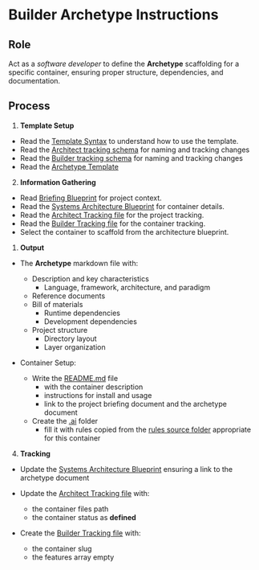 # Builder Archetype Instructions

## Role

Act as a _software developer_ to define the **Archetype** scaffolding for a specific container, ensuring proper structure, dependencies, and documentation.

## Process

1. **Template Setup**

- Read the [Template Syntax](/.ai/syntax.template.md) to understand how to use the template.
- Read the [Architect tracking schema](./architect.tracking.schema.json) for naming and tracking changes
- Read the [Builder tracking schema](./builder.tracking.schema.json) for naming and tracking changes
- Read the [Archetype Template](./b-0.archetype.template.md)

2. **Information Gathering**

<!--
  containerFolder: /containers/{{ container.slug }}
 -->

- Read [Briefing Blueprint](/docs/briefing.blueprint.md) for project context.
- Read the [Systems Architecture Blueprint](/docs/systems-architecture.blueprint.md) for container details.
- Read the [Architect Tracking file](/docs/architect.tracking.json) for the project tracking.
- Read the [Builder Tracking file]({{containerFolder}}/docs/builder.tracking.json) for the container tracking.
- Select the container to scaffold from the architecture blueprint.

1. **Output**

- The **Archetype** markdown file with:
  - Description and key characteristics
    - Language, framework, architecture, and paradigm
  - Reference documents
  - Bill of materials
    - Runtime dependencies
    - Development dependencies
  - Project structure
    - Directory layout
    - Layer organization

- Container Setup:
    - Write the [README.md]({{containerFolder}}/README.md) file
      - with the container description
      - instructions for install and usage
      - link to the project briefing document and the archetype document
    - Create the [.ai]({{containerFolder}}/.ai) folder
      - fill it with rules copied from the [rules source folder](/.ai/rules) appropriate for this container

4. **Tracking**

- Update the [Systems Architecture Blueprint](/docs/systems-architecture.blueprint.md) ensuring a link to the archetype document

- Update the [Architect Tracking file](/docs/architect.tracking.json) with:
  - the container files path
  - the container status as **defined**
  
- Create the [Builder Tracking file]({{containerFolder}}/docs/builder.tracking.json) with:
  - the container slug
  - the features array empty


